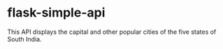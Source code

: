 # flask-simple-api

This API displays the capital and other popular cities of the five states of South India.
